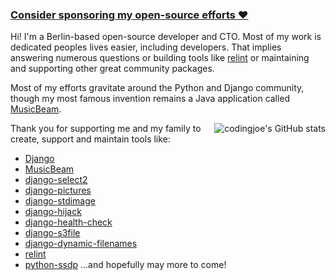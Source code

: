 ### [Consider sponsoring my open-source efforts ❤️](https://github.com/sponsors/codingjoe)

Hi! I'm a Berlin-based open-source developer and CTO. Most of my work is dedicated peoples lives easier, including developers.
That implies answering numerous questions or building tools like [relint](https://github.com/codingjoe/relint) or maintaining and supporting other great community packages.

Most of my efforts gravitate around the Python and Django community, though my most famous invention remains a Java application called [MusicBeam](https://musicbeam.org).

<img alt="codingjoe's GitHub stats" src="https://github-readme-stats.vercel.app/api?username=codingjoe&count_private=true" align="right">

Thank you for supporting me and my family to create, support and maintain tools like:

- [Django](https://github.com/django/django/commits/master?author=codingjoe)
- [MusicBeam](https://musicbeam.org)
- [django-select2](https://django-select2.readthedocs.io/)
- [django-pictures](https://github.com/codingjoe/django-pictures)
- [django-stdimage](https://github.com/codingjoe/django-stdimage)
- [django-hijack](https://django-hijack.readthedocs.io/)
- [django-health-check](https://django-health-check.readthedocs.io/)
- [django-s3file](https://github.com/codingjoe/django-s3file)
- [django-dynamic-filenames](https://github.com/codingjoe/django-dynamic-filenames)
- [relint](https://github.com/codingjoe/relint)
- [python-ssdp](https://github.com/codingjoe/python-ssdp)
...and hopefully may more to come!


